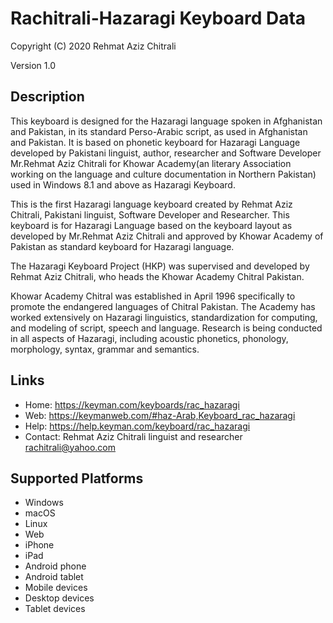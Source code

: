 Rachitrali-Hazaragi Keyboard Data
===============================

Copyright (C) 2020 Rehmat Aziz Chitrali

Version 1.0

Description
-----------

This keyboard is designed for the Hazaragi language spoken in Afghanistan and Pakistan, in its standard Perso-Arabic script, as used in Afghanistan and Pakistan. It is based on phonetic keyboard for Hazaragi Language developed by Pakistani linguist, author, researcher and Software Developer Mr.Rehmat Aziz Chitrali for Khowar Academy(an literary Association working on the language and culture documentation in Northern Pakistan) used in Windows 8.1 and above as Hazaragi Keyboard.

This is the first Hazaragi language keyboard created by Rehmat Aziz Chitrali, Pakistani linguist, Software Developer and Researcher. This keyboard is for Hazaragi Language based on the keyboard layout as developed by Mr.Rehmat Aziz Chitrali and approved by Khowar Academy of Pakistan as standard keyboard for Hazaragi language.

The Hazaragi Keyboard Project (HKP) was supervised and developed by Rehmat Aziz Chitrali, who heads the Khowar Academy Chitral Pakistan.

Khowar Academy Chitral was established in April 1996 specifically to promote the endangered  languages of Chitral Pakistan. The Academy has worked extensively on Hazaragi  linguistics, standardization for computing, and modeling of script, speech and language. Research is being conducted in all aspects of Hazaragi, including acoustic phonetics, phonology, morphology, syntax, grammar and semantics.

Links
-----
* Home: https://keyman.com/keyboards/rac_hazaragi
* Web:  https://keymanweb.com/#haz-Arab,Keyboard_rac_hazaragi
* Help: https://help.keyman.com/keyboard/rac_hazaragi
* Contact: Rehmat Aziz Chitrali linguist and researcher rachitrali@yahoo.com


Supported Platforms
-------------------
  * Windows  
  * macOS  
  * Linux  
  * Web  
  * iPhone  
  * iPad  
  * Android phone  
  * Android tablet  
  * Mobile devices  
  * Desktop devices  
  * Tablet devices  
